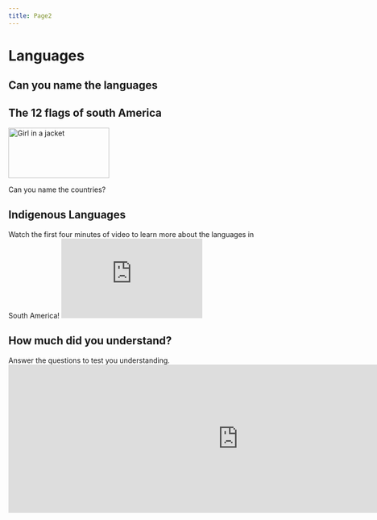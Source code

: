 ```yaml
---
title: Page2
---
```


<!DOCTYPE html>
<html>
<body>

<h1>Languages</h1>

<section>
  <h2>Can you name the languages</h2>
  <html>
<body>

<h1>The 12 flags of south America</h1>

<img src="https://upload.wikimedia.org/wikipedia/commons/b/b1/SouthAmericaFlags.jpg"  alt="Girl in a jacket" width="200" height="100">

</body>
</html>
<p> Can you name the countries? </p>
</section>

<section>
  <h2>Indigenous Languages</h2>
  <p>Watch the first four minutes of video to learn more about the languages in South America!
    
    
  <iframe width="280" height="158" src="https://www.youtube.com/embed/US-sSO0Pc3Q" title="YouTube video player" frameborder="0" allow="accelerometer; autoplay; clipboard-write; encrypted-media; gyroscope; picture-in-picture" allowfullscreen></iframe>
    
    
  </p>
</section>

<section>
  <h2>How much did you understand?</h2>
  <p>Answer the questions to test you understanding.
<iframe src="https://h5p.org/h5p/embed/1235829" width="911" height="294" frameborder="0" allowfullscreen="allowfullscreen" allow="geolocation *; microphone *; camera *; midi *; encrypted-media *" title="Example Content - Single Choice Set"></iframe><script src="https://h5p.org/sites/all/modules/h5p/library/js/h5p-resizer.js" charset="UTF-8"></script>
  </p>
</section>
</body>
</html>
